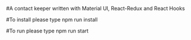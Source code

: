#A contact keeper written with Material UI, React-Redux and React Hooks

#To install please type npm run install 

#To run please type npm run start

